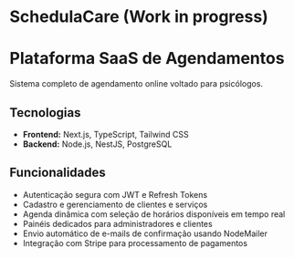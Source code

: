 # SchedulaCare (Work in progress)

# Plataforma SaaS de Agendamentos

Sistema completo de agendamento online voltado para psicólogos.

## Tecnologias

- **Frontend:** Next.js, TypeScript, Tailwind CSS
- **Backend:** Node.js, NestJS, PostgreSQL

## Funcionalidades

- Autenticação segura com JWT e Refresh Tokens
- Cadastro e gerenciamento de clientes e serviços
- Agenda dinâmica com seleção de horários disponíveis em tempo real
- Painéis dedicados para administradores e clientes
- Envio automático de e-mails de confirmação usando NodeMailer
- Integração com Stripe para processamento de pagamentos
